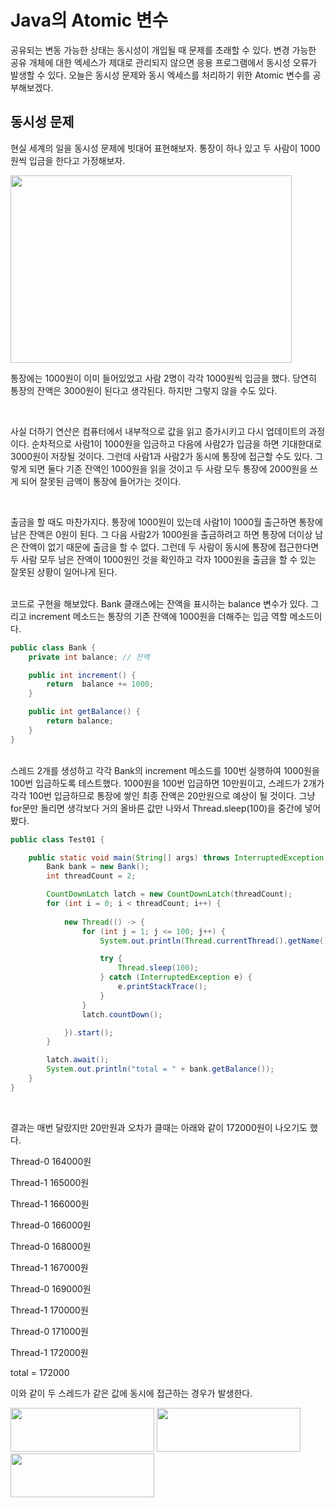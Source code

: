 # Java의 Atomic 변수

공유되는 변동 가능한 상태는 동시성이 개입될 때 문제를 초래할 수 있다. 
변경 가능한 공유 개체에 대한 엑세스가 제대로 관리되지 않으면 응용 프로그램에서 동시성 오류가 발생할 수 있다. 오늘은 동시성 문제와 동시 엑세스를 처리하기 위한 Atomic 변수를 공부해보겠다.

## 동시성 문제

현실 세계의 일을 동시성 문제에 빗대어 표현해보자. 
통장이 하나 있고 두 사람이 1000원씩 입금을 한다고 가정해보자. 

<img src="https://user-images.githubusercontent.com/52793122/136665364-1445a294-dd68-4202-847d-7cc5e2a3d6ba.png"  width="450" height="300"/>

<br/>

통장에는 1000원이 이미 들어있었고 사람 2명이 각각 1000원씩 입금을 했다. 당연히 통장의 잔액은 3000원이 된다고 생각된다. 하지만 그렇지 않을 수도 있다. 

<br/>

사실 더하기 연산은 컴퓨터에서 내부적으로 값을 읽고 증가시키고 다시 업데이트의 과정이다. 
순차적으로 사람1이 1000원을 입금하고 다음에 사람2가 입금을 하면 기대한대로 3000원이 저장될 것이다. 
그런데 사람1과 사람2가 동시에 통장에 접근할 수도 있다. 그렇게 되면 둘다 기존 잔액인 1000원을 읽을 것이고 두 사람 모두 통장에 2000원을 쓰게 되어 잘못된 금액이 통장에 들어가는 것이다.

<br/>

출금을 할 때도 마찬가지다.
통장에 1000원이 있는데 사람1이 1000월 출근하면 통장에 남은 잔액은 0원이 된다. 그 다음 사람2가 1000원을 출금하려고 하면 통장에 더이상 남은 잔액이 없기 때문에 출금을 할 수 없다. 
그런데 두 사람이 동시에 통장에 접근한다면 두 사람 모두 남은 잔액이 1000원인 것을 확인하고 각자 1000원을 출금을 할 수 있는 잘못된 상황이 일어나게 된다. 

<br/>
코드로 구현을 해보았다. 
Bank 클래스에는 잔액을 표시하는 balance 변수가 있다. 
그리고 increment 메소드는 통장의 기존 잔액에 1000원을 더해주는 입금 역할 메소드이다. 

```java
public class Bank {
    private int balance; // 잔액

    public int increment() {
        return  balance += 1000;
    }

    public int getBalance() {
        return balance;
    }
}
```

<br/>
스레드 2개를 생성하고 각각 Bank의 increment 메소드를 100번 실행하여 1000원을 100번 입금하도록 테스트했다.  1000원을 100번 입금하면 10만원이고, 스레드가 2개가 각각 100번 입금하므로 통장에 쌓인 최종 잔액은 20만원으로 예상이 될 것이다.  그냥 for문만 돌리면 생각보다 거의 올바른 값만 나와서 Thread.sleep(100)을 중간에 넣어봤다. 

```java
public class Test01 {

    public static void main(String[] args) throws InterruptedException {
        Bank bank = new Bank();
        int threadCount = 2;

        CountDownLatch latch = new CountDownLatch(threadCount);
        for (int i = 0; i < threadCount; i++) {
            
            new Thread(() -> {
                for (int j = 1; j <= 100; j++) {
                    System.out.println(Thread.currentThread().getName() + " " + bank.increment() +"원");

                    try {
                        Thread.sleep(100);
                    } catch (InterruptedException e) {
                        e.printStackTrace();
                    }
                }
                latch.countDown();

            }).start();
        }

        latch.await();
        System.out.println("total = " + bank.getBalance());
    }
}
```

<br/>

결과는 매번 달랐지만 20만원과 오차가 클때는 아래와 같이 172000원이 나오기도 했다. 

Thread-0 164000원

Thread-1 165000원

Thread-1 166000원

Thread-0 166000원

Thread-0 168000원

Thread-1 167000원

Thread-0 169000원

Thread-1 170000원

Thread-0 171000원

Thread-1 172000원

total = 172000

이와 같이 두 스레드가 같은 값에 동시에 접근하는 경우가 발생한다. 

<img src="https://user-images.githubusercontent.com/52793122/136665366-a9c70318-cc5d-4316-a5e7-68ce1dd34440.png"  width="230" height="70"/> <img src="https://user-images.githubusercontent.com/52793122/136665367-f08715ad-96e8-4e9f-bca7-4781ae795839.png"  width="230" height="70"/> <img src="https://user-images.githubusercontent.com/52793122/136665368-7ecca643-57dd-40bd-b61e-8e8cdc5aba15.png"  width="230" height="70"/>